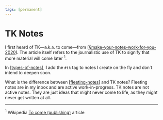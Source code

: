 ```yaml
---
tags: [permanent]
---
```


# TK Notes

I first heard of TK—a.k.a. to come—from [[§make-your-notes-work-for-you-2020]]. The article itself refers to the journalistic use of TK to signify that more material will come later&nbsp;<sup>1</sup>.

In [[types-of-notes]], I add the `#tk` tag to notes I create on the fly and don't intend to deepen soon.

What is the difference between [[fleeting-notes]] and TK notes? Fleeting notes are in my inbox and are active work-in-progress. TK notes are not active notes. They are just ideas that might never come to life, as they might never get written at all.

---
<sup>1</sup>&nbsp;Wikipedia [To come (publishing)](https://en.wikipedia.org/wiki/To_come_(publishing)) article

[//begin]: # "Autogenerated link references for markdown compatibility"
[§make-your-notes-work-for-you-2020]: §make-your-notes-work-for-you-2020 "Make Your Notes Work for You (2020)"
[types-of-notes]: types-of-notes "Types of Notes"
[fleeting-notes]: fleeting-notes "Fleeting Notes"
[//end]: # "Autogenerated link references"